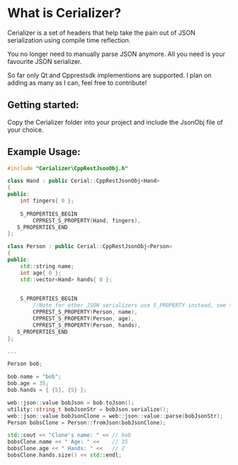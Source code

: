 # What is Cerializer?

Cerializer is a set of headers that help take the pain out of JSON serialization using compile time reflection.

You no longer need to manually parse JSON anymore.
All you need is your favourite JSON serializer.

So far only Qt and Cpprestsdk implementions are supported. I plan on adding as many as I can, feel free to contribute!

## Getting started:

Copy the Cerializer folder into your project and include the JsonObj file of your choice.

## Example Usage:

``` C++
#include "Cerializer\CppRestJsonObj.h"

class Hand : public Cerial::CppRestJsonObj<Hand>
{
public:
    int fingers{ 0 };
    
    S_PROPERTIES_BEGIN
        CPPREST_S_PROPERTY(Hand, fingers),
   S_PROPERTIES_END
};

class Person : public Cerial::CppRestJsonObj<Person>
{
public:
    std::string name;
    int age{ 0 };
    std::vector<Hand> hands{ 0 };

    
    S_PROPERTIES_BEGIN
        //Note for other JSON serializers use S_PROPERTY instead, see tests for examples.
        CPPREST_S_PROPERTY(Person, name),
        CPPREST_S_PROPERTY(Person, age),
        CPPREST_S_PROPERTY(Person, hands),
   S_PROPERTIES_END
};

...

Person bob;

bob.name = "bob";
bob.age = 35;
bob.hands = { {5}, {5} };

web::json::value bobJson = bob.toJson();
utility::string_t bobJsonStr = bobJson.serialize();
web::json::value bobJsonClone = web::json::value::parse(bobJsonStr);
Person bobsClone = Person::fromJson(bobJsonClone);

std::cout << "Clone's name: " << // bob
bobsClone.name << " Age: " <<    // 35
bobsClone.age << " Hands: " <<   // 2
bobsClone.hands.size() << std::endl;
```
